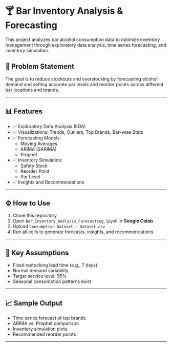 # 🍸 Bar Inventory Analysis & Forecasting

This project analyzes bar alcohol consumption data to optimize inventory management through exploratory data analysis, time series forecasting, and inventory simulation.

## 📌 Problem Statement
The goal is to reduce stockouts and overstocking by forecasting alcohol demand and setting accurate par levels and reorder points across different bar locations and brands.

---

## 📊 Features

- ✅ Exploratory Data Analysis (EDA)
- ✅ Visualizations: Trends, Outliers, Top Brands, Bar-wise Stats
- ✅ Forecasting Models:
  - Moving Averages
  - ARIMA (SARIMA)
  - Prophet
- ✅ Inventory Simulation:
  - Safety Stock
  - Reorder Point
  - Par Level
- ✅ Insights and Recommendations

---

## ⚙️ How to Use

1. Clone this repository
2. Open `Bar_Inventory_Analysis_Forecasting.ipynb` in **Google Colab**
3. Upload `Consumption Dataset - Dataset.csv`
4. Run all cells to generate forecasts, insights, and recommendations

---

## 🧠 Key Assumptions

- Fixed restocking lead time (e.g., 7 days)
- Normal demand variability
- Target service level: 95%
- Seasonal consumption patterns exist

---

## 📈 Sample Output

- Time series forecast of top brands
- ARIMA vs. Prophet comparison
- Inventory simulation plots
- Recommended reorder points

---



